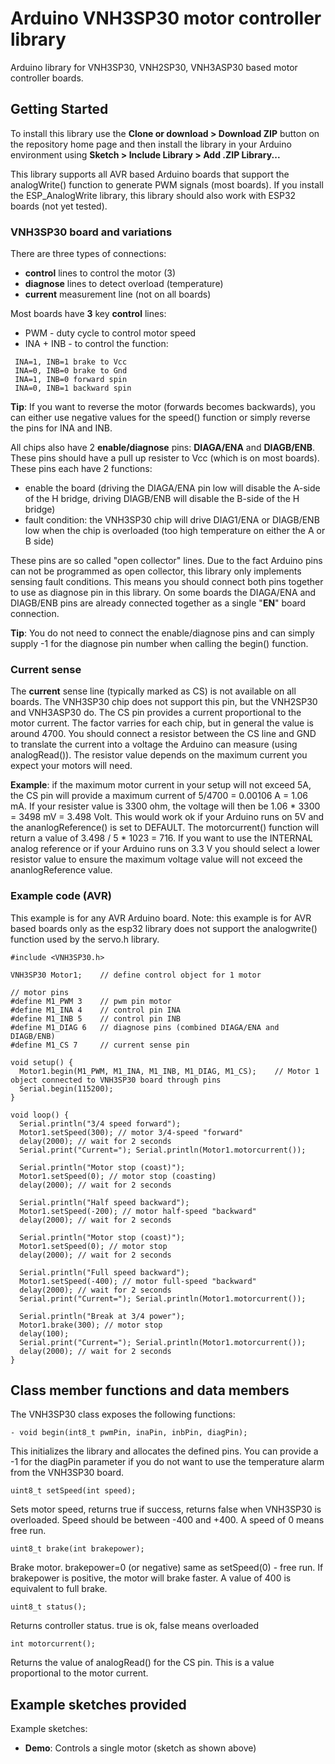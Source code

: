 # Arduino VNH3SP30 motor controller library
Arduino library for VNH3SP30, VNH2SP30, VNH3ASP30 based motor controller boards.


## Getting Started

To install this library use the **Clone or download > Download ZIP** button on the repository home page and then install the library in your Arduino environment using **Sketch > Include Library > Add .ZIP Library...**

This library supports all AVR based Arduino boards that support the analogWrite() function to generate PWM signals (most boards). If you install the ESP_AnalogWrite library, this library should also work with ESP32 boards (not yet tested).

### VNH3SP30 board and variations

There are three types of connections:
- **control** lines to control the motor (3)
- **diagnose** lines to detect overload (temperature)
- **current** measurement line (not on all boards)

Most boards have **3** key **control** lines:
- PWM - duty cycle to control motor speed
- INA + INB - to control the function:

```
 INA=1, INB=1 brake to Vcc
 INA=0, INB=0 brake to Gnd
 INA=1, INB=0 forward spin
 INA=0, INB=1 backward spin
```
**Tip**: If you want to reverse the motor (forwards becomes backwards), you can either use negative values for the speed() function or simply reverse the pins for INA and INB.

All chips also have 2 **enable/diagnose** pins: **DIAGA/ENA** and **DIAGB/ENB**. These pins should have a pull up resister to Vcc (which is on most boards). These pins each have 2 functions:
- enable the board (driving the DIAGA/ENA pin low will disable the A-side of the H bridge, driving DIAGB/ENB will disable the B-side of the H bridge)
- fault condition: the VNH3SP30 chip will drive DIAG1/ENA or DIAGB/ENB low when the chip is overloaded (too high temperature on either the A or B side)

These pins are so called "open collector" lines. Due to the fact Arduino pins can not be programmed as open collector, this library only implements sensing fault conditions. This means you should connect both pins together to use as diagnose pin in this library. On some boards the DIAGA/ENA and DIAGB/ENB pins are already connected together as a single "**EN**" board connection.

**Tip**: You do not need to connect the enable/diagnose pins and can simply supply -1 for the diagnose pin number when calling the begin() function.

### Current sense

The **current** sense line (typically marked as CS) is not available on all boards. The VNH3SP30 chip does not support this pin, but the VNH2SP30 and VNH3ASP30 do. The CS pin provides a current proportional to the motor current. The factor varries for each chip, but in general the value is around 4700. You should connect a resistor between the CS line and GND to translate the current into a voltage the Arduino can measure (using analogRead()). The resistor value depends on the maximum current you expect your motors will need. 

**Example**: if the maximum motor current in your setup will not exceed 5A, the CS pin will provide a maximum current of 5/4700 = 0.00106 A = 1.06 mA. If your resister value is 3300 ohm, the voltage will then be 1.06 * 3300 = 3498 mV = 3.498 Volt. This would work ok if your Arduino runs on 5V and the ananlogReference() is set to DEFAULT. The motorcurrent() function will return a value of 3.498 / 5 * 1023 = 716. If you want to use the INTERNAL analog reference or if your Arduino runs on 3.3 V you should select a lower resistor value to ensure the maximum voltage value will not exceed the ananlogReference value.


### Example code (AVR)

This example is for any AVR Arduino board. Note: this example is for AVR based boards only as the esp32 library does not support the analogwrite() function used by the servo.h library.

```
#include <VNH3SP30.h>

VNH3SP30 Motor1;    // define control object for 1 motor

// motor pins
#define M1_PWM 3    // pwm pin motor
#define M1_INA 4    // control pin INA
#define M1_INB 5    // control pin INB
#define M1_DIAG 6   // diagnose pins (combined DIAGA/ENA and DIAGB/ENB)
#define M1_CS 7     // current sense pin

void setup() {
  Motor1.begin(M1_PWM, M1_INA, M1_INB, M1_DIAG, M1_CS);    // Motor 1 object connected to VNH3SP30 board through pins 
  Serial.begin(115200);   
}

void loop() {
  Serial.println("3/4 speed forward");
  Motor1.setSpeed(300); // motor 3/4-speed "forward"
  delay(2000); // wait for 2 seconds
  Serial.print("Current="); Serial.println(Motor1.motorcurrent());

  Serial.println("Motor stop (coast)");
  Motor1.setSpeed(0); // motor stop (coasting)
  delay(2000); // wait for 2 seconds
 
  Serial.println("Half speed backward");
  Motor1.setSpeed(-200); // motor half-speed "backward"
  delay(2000); // wait for 2 seconds
 
  Serial.println("Motor stop (coast)");
  Motor1.setSpeed(0); // motor stop 
  delay(2000); // wait for 2 seconds

  Serial.println("Full speed backward");
  Motor1.setSpeed(-400); // motor full-speed "backward"
  delay(2000); // wait for 2 seconds
  Serial.print("Current="); Serial.println(Motor1.motorcurrent());

  Serial.println("Break at 3/4 power");
  Motor1.brake(300); // motor stop 
  delay(100);
  Serial.print("Current="); Serial.println(Motor1.motorcurrent());
  delay(2000); // wait for 2 seconds
}

```


## Class member functions and data members

The VNH3SP30 class exposes the following functions:

```
- void begin(int8_t pwmPin, inaPin, inbPin, diagPin);
```
This initializes the library and allocates the defined pins. You can provide a -1 for the diagPin parameter if you do not want to use the temperature alarm from the VNH3SP30 board.

```
uint8_t setSpeed(int speed); 
```
Sets motor speed, returns true if success, returns false when VNH3SP30 is overloaded. Speed should be between -400 and +400. A speed of 0 means free run.

```
uint8_t brake(int brakepower);
```
Brake motor. brakepower=0 (or negative) same as setSpeed(0) - free run. If brakepower is positive, the motor will brake faster. A value of 400 is equivalent to full brake.

```
uint8_t status(); 
```
Returns controller status. true is ok, false means overloaded

```
int motorcurrent();
```
Returns the value of analogRead() for the CS pin. This is a value proportional to the motor current.

## Example sketches provided

Example sketches:

- **Demo**: Controls a single motor (sketch as shown above)
